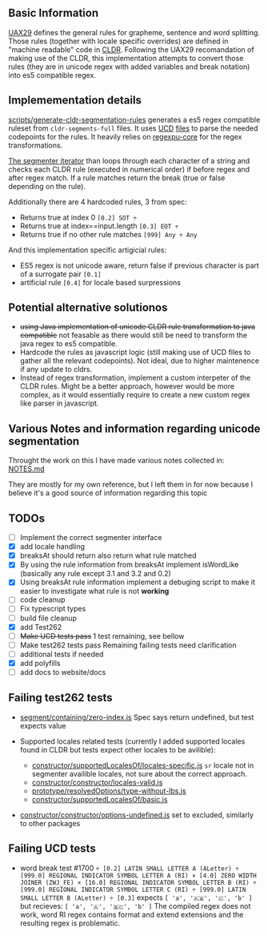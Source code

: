 ## Basic Information

[UAX29](https://unicode.org/reports/tr41/tr41-30.html#UAX29) defines the general rules for grapheme, sentence and word splitting. Those rules (together with locale specific overrides) are defined in "machine readable" code in [CLDR](https://github.com/unicode-org/cldr/tree/main/common/segments). Following the UAX29 recomandation of making use of the CLDR, this implementation attempts to convert those rules (they are in unicode regex with added variables and break notation) into es5 compatible regex.

## Implemementation details

[scripts/generate-cldr-segmentation-rules](scripts/generate-cldr-segmentation-rules.ts#L347) generates a es5 regex compatible ruleset from `cldr-segments-full` files. It uses [UCD](https://unicode.org/ucd/) [files](https://unicode.org/Public/UCD/latest/ucd/) to parse the needed codepoints for the rules. It heavily relies on [regexpu-core](https://github.com/mathiasbynens/regexpu-core) for the regex transformations.

[The segmenter iterator](src/segmenter.ts) than loops through each character of a string and checks each CLDR rule (executed in numerical order) if before regex and after regex match. If a rule matches return the break (true or false depending on the rule).

Additionally there are 4 hardcoded rules, 3 from spec:

- Returns true at index 0 `[0.2] SOT ÷`
- Returns true at index==input.length `[0.3] EOT ÷`
- Returns true if no other rule matches `[999] Any ÷ Any`

And this implementation specific artigicial rules:

- ES5 regex is not unicode aware, return false if previous character is part of a surrogate pair `[0.1]`
- artificial rule `[0.4]` for locale based surpressions

## Potential alternative solutionos

- ~~using Java implementation of unicode CLDR rule transformation to java compatible~~ not feasable as there would still be need to transform the java regex to es5 compatible.
- Hardcode the rules as javascript logic (still making use of UCD files to gather all the relevant codepoints). Not ideal, due to higher maintenence if any update to cldrs.
- Instead of regex transformation, implement a custom interpeter of the CLDR rules. Might be a better approach, however would be more complex, as it would essentially require to create a new custom regex like parser in javascript.

## Various Notes and information regarding unicode segmentation

Throught the work on this I have made various notes collected in: [NOTES.md](NOTES.md)

They are mostly for my own reference, but I left them in for now because I believe it's a good source of information regarding this topic

## TODOs

- [ ] Implement the correct segmenter interface
- [x] add locale handling
- [x] breaksAt should return also return what rule matched
- [x] By using the rule information from breaksAt implement isWordLike (basically any rule except 3.1 and 3.2 and 0.2)
- [x] Using breaksAt rule information implement a debuging script to make it easier to investigate what rule is not **working**
- [ ] code cleanup
- [ ] Fix typescript types
- [ ] build file cleanup
- [x] add Test262
- [ ] ~~Make UCD tests pass~~ 1 test remaining, see bellow
- [ ] Make test262 tests pass Remaining failing tests need clarification
- [ ] additional tests if needed
- [x] add polyfills
- [ ] add docs to website/docs

## Failing test262 tests

- [segment/containing/zero-index.js](https://github.com/tc39/test262/blob/main/test/intl402/Segmenter/prototype/segment/containing/zero-index.js#L10) Spec says return undefined, but test expects value
- Supported locales related tests (currently I added supported locales found in CLDR but tests expect other locales to be avilible):

  - [constructor/supportedLocalesOf/locales-specific.js](`https://github.com/tc39/test262/blob/main/test/intl402/Segmenter/constructor/supportedLocalesOf/locales-specific.js`) `sr` locale not in segmenter availible locales, not sure about the correct approach.
  - [constructor/constructor/locales-valid.js](https://github.com/tc39/test262/blob/main/test/intl402/Segmenter/constructor/constructor/locales-valid.js)
  - [prototype/resolvedOptions/type-without-lbs.js](https://github.com/tc39/test262/blob/main/test/intl402/Segmenter/prototype/resolvedOptions/type-without-lbs.js)
  - [constructor/supportedLocalesOf/basic.js](https://github.com/tc39/test262/blob/main/test/intl402/Segmenter/constructor/supportedLocalesOf/basic.js)

- [constructor/constructor/options-undefined.js](https://github.com/tc39/test262/blob/main/test/intl402/Segmenter/constructor/constructor/options-undefined.js) set to excluded, similarly to other packages

## Failing UCD tests

- word break test #1700 `÷ [0.2] LATIN SMALL LETTER A (ALetter) ÷ [999.0] REGIONAL INDICATOR SYMBOL LETTER A (RI) × [4.0] ZERO WIDTH JOINER (ZWJ_FE) × [16.0] REGIONAL INDICATOR SYMBOL LETTER B (RI) ÷ [999.0] REGIONAL INDICATOR SYMBOL LETTER C (RI) ÷ [999.0] LATIN SMALL LETTER B (ALetter) ÷ [0.3]` expects `[ 'a', '🇦‍🇧', '🇨', 'b' ]` but recieves: `[ 'a', '🇦‍', '🇧🇨', 'b' ]` The compiled regex does not work, word RI regex contains format and extend extensions and the resulting regex is problematic.
